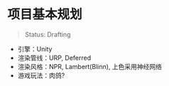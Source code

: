 # 项目基本规划

> Status: Drafting

- 引擎：Unity
- 渲染管线：URP, Deferred
- 渲染风格：NPR, Lambert(Blinn), 上色采用神经网络
- 游戏玩法：肉鸽?
